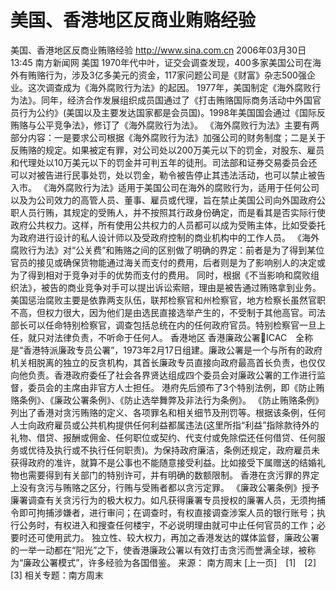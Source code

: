 # 美国、香港地区反商业贿赂经验

美国、香港地区反商业贿赂经验
http://www.sina.com.cn 2006年03月30日13:45 南方新闻网
美国
1970年代中叶，证交会调查发现，400多家美国公司在海外有贿赂行为，涉及3亿多美元的资金，117家问题公司是《财富》杂志500强企业。这次调查成为《海外腐败行为法》的起因。
1977年，美国制定《海外腐败行为法》。同年，经济合作发展组织成员国通过了《打击贿赂国际商务活动中外国官员行为公约》(美国以及主要发达国家都是会员国)。1998年美国国会通过《国际反贿赂与公平竞争法》，修订了《海外腐败行为法》。
《海外腐败行为法》主要有两部分内容：一是要求公司根据《海外腐败行为法》加强公司的财务制度；二是关于反贿赂的规定。如果被定有罪，对公司处以200万美元以下的罚金，对股东、雇员和代理处以10万美元以下的罚金并可判五年的徒刑。司法部和证券交易委员会还可以对被告进行民事处罚，处以罚金，勒令被告停止其违法活动，也可以禁止被告入市。
《海外腐败行为法》适用于美国公司在海外的腐败行为，适用于任何公司以及为公司效力的高管人员、董事、雇员或代理，旨在禁止美国公司向外国政府公职人员行贿，其规定的受贿人，并不按照其行政身份确定，而是看其是否实际行使政府公共权力。这样，所有使用公共权力的人员都可以成为受贿主体，比如受委托为政府进行设计的私人设计师以及受政府控制的商业机构中的工作人员。
《海外腐败行为法》对“公关费”和贿赂之间的区别做了明确的界定：前者是为了得到某位官员的接见或确保货物能通过海关而支付的费用，后者则是为了影响别人的决定或为了得到相对于竞争对手的优势而支付的费用。
同时，根据《不当影响和腐败组织法》，被告的商业竞争对手可以提出诉讼索赔，理由是被告通过贿赂拿到业务。
美国惩治腐败主要是依靠两支队伍，联邦检察官和州检察官，地方检察长虽然官职不高，但权力很大，因为他们是由选民直接选举产生的，不受制于其他高官。司法部长可以任命特别检察官，调查包括总统在内的任何政府官员。特别检察官一旦上任，就只对法律负责，不听命于任何人。
香港地区
香港廉政公署ICAC　全称是“香港特派廉政专员公署”，1973年2月17日组建。廉政公署是一个与所有的政府机关相脱离的独立的反贪机构，其首长廉政专员直接向政府最高首长负责，也仅仅向他负责。香港政府委任了社会各界贤达组成四个委员会对廉政公署的工作进行监督，委员会的主席由非官方人士担任。
港府先后颁布了3个特别法例，即《防止贿赂条例》、《廉政公署条例》、《防止选举舞弊及非法行为条例》。
《防止贿赂条例》列出了香港对贪污贿赂的定义、各项罪名和相关细节及刑罚等。根据该条例，任何人士向政府雇员或公共机构提供任何利益都属违法(这里所指“利益”指除款待外的礼物、借贷、报酬或佣金、任何职位或契约、代支付或免除偿还任何借贷、任何服务或优待及执行或不执行任何职责)。为保持政府廉洁，条例还规定，政府雇员未获得政府的准许，就算不是公事也不能随意接受利益。比如接受下属赠送的结婚礼物也需要得到有关部门的特别许可，并有明确的数额限制。
香港在贪污罪的界定上没有贪污与贿赂之区分，行贿与受贿者都以贪污定罪。
《廉政公署条例》授予廉署调查有关贪污行为的极大权力。如凡获得廉署专员授权的廉署人员，无须拘捕令即可拘捕涉嫌者，进行审问；在调查时，有权直接调查涉案人员的银行账号；执行公务时，有权进入和搜查任何楼宇，不必说明理由就可中止任何官员的工作；必要时还可使用武力。
独立性、较大权力，再加之香港发达的媒体监督，廉政公署的一举一动都在“阳光”之下，使香港廉政公署以有效打击贪污而誉满全球，被称为“廉政公署模式”，许多经验为各国借鉴。 来源：
南方周末
[上一页]　[1]　[2]　[3]
相关专题：南方周末 

